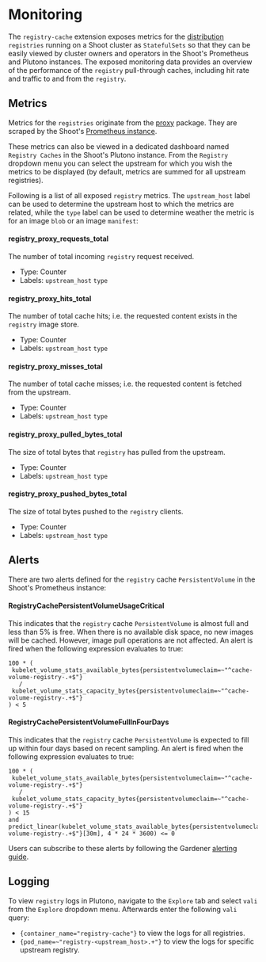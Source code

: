 # Monitoring

The `registry-cache` extension exposes metrics for the [distribution](https://github.com/distribution/distribution) `registries` running on a Shoot cluster as `StatefulSets` so that they can be easily viewed by cluster owners and operators in the Shoot's Prometheus and Plutono instances. The exposed monitoring data provides an overview of the performance of the `registry` pull-through caches, including hit rate and traffic to and from the `registry`.

## Metrics
Metrics for the `registries` originate from the [proxy](https://github.com/distribution/distribution/blob/v3.0.0-rc.2/registry/proxy/proxymetrics.go#L12-L21) package. They are scraped by the Shoot's [Prometheus instance](https://github.com/gardener/gardener/blob/master/docs/monitoring/README.md#shoot-prometheus).

These metrics can also be viewed in a dedicated dashboard named `Registry Caches` in the Shoot's Plutono instance. From the `Registry` dropdown menu you can select the upstream for which you wish the metrics to be displayed (by default, metrics are summed for all upstream registries).

Following is a list of all exposed `registry` metrics. The `upstream_host` label can be used to determine the upstream host to which the metrics are related, while the `type` label can be used to determine weather the metric is for an image `blob` or an image `manifest`:

#### registry_proxy_requests_total
The number of total incoming `registry` request received.
- Type: Counter
- Labels: `upstream_host` `type` 

#### registry_proxy_hits_total
The number of total cache hits; i.e. the requested content exists in the `registry` image store.
- Type: Counter
- Labels: `upstream_host` `type`

#### registry_proxy_misses_total
The number of total cache misses; i.e. the requested content is fetched from the upstream.
- Type: Counter
- Labels: `upstream_host` `type`

#### registry_proxy_pulled_bytes_total
The size of total bytes that `registry` has pulled from the upstream.
- Type: Counter
- Labels: `upstream_host` `type`

#### registry_proxy_pushed_bytes_total
The size of total bytes pushed to the `registry` clients.
- Type: Counter
- Labels: `upstream_host` `type`

## Alerts

There are two alerts defined for the `registry` cache `PersistentVolume` in the Shoot's Prometheus instance:

#### RegistryCachePersistentVolumeUsageCritical
This indicates that the `registry` cache `PersistentVolume` is almost full and less than 5% is free. When there is no available disk space, no new images will be cached. However, image pull operations are not affected. An alert is fired when the following expression evaluates to true:

```
100 * (
 kubelet_volume_stats_available_bytes{persistentvolumeclaim=~"^cache-volume-registry-.+$"}
   /
 kubelet_volume_stats_capacity_bytes{persistentvolumeclaim=~"^cache-volume-registry-.+$"}
) < 5
```

#### RegistryCachePersistentVolumeFullInFourDays
This indicates that the `registry` cache `PersistentVolume` is expected to fill up within four days based on recent sampling. An alert is fired when the following expression evaluates to true:

```
100 * (
 kubelet_volume_stats_available_bytes{persistentvolumeclaim=~"^cache-volume-registry-.+$"}
   /
 kubelet_volume_stats_capacity_bytes{persistentvolumeclaim=~"^cache-volume-registry-.+$"}
) < 15
and
predict_linear(kubelet_volume_stats_available_bytes{persistentvolumeclaim=~"^cache-volume-registry-.+$"}[30m], 4 * 24 * 3600) <= 0
```

Users can subscribe to these alerts by following the Gardener [alerting guide](https://github.com/gardener/gardener/blob/master/docs/monitoring/alerting.md#alerting-for-users).

## Logging

To view `registry` logs in Plutono, navigate to the `Explore` tab and select `vali` from the `Explore` dropdown menu. Afterwards enter the following `vali` query:

- `{container_name="registry-cache"}` to view the logs for all registries.
- `{pod_name=~"registry-<upstream_host>.+"}` to view the logs for specific upstream registry.